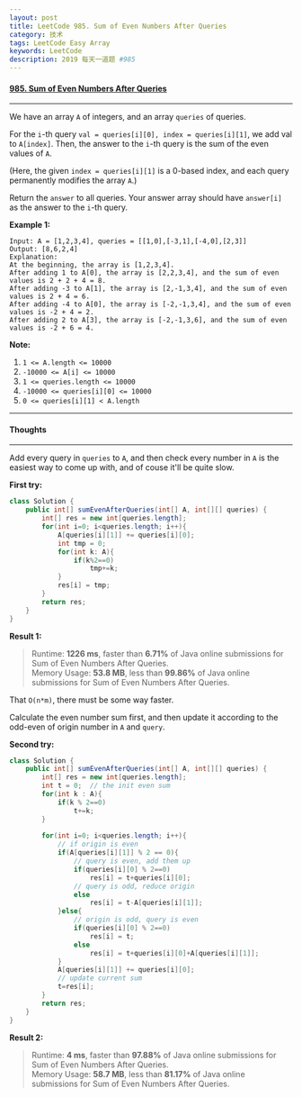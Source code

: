```yaml
---
layout: post
title: LeetCode 985. Sum of Even Numbers After Queries
category: 技术
tags: LeetCode Easy Array
keywords: LeetCode
description: 2019 每天一道题 #985
---
```


#### [985. Sum of Even Numbers After Queries](https://leetcode.com/problems/sum-of-even-numbers-after-queries/)
---
We have an array `A` of integers, and an array `queries` of queries.

For the `i`-th query `val = queries[i][0], index = queries[i][1]`, we add val to `A[index]`.  Then, the answer to the `i`-th query is the sum of the even values of `A`.

(Here, the given `index = queries[i][1]` is a 0-based index, and each query permanently modifies the array `A`.)

Return the `answer` to all queries.  Your answer array should have `answer[i]` as the answer to the `i`-th query.

 
**Example 1:**
```
Input: A = [1,2,3,4], queries = [[1,0],[-3,1],[-4,0],[2,3]]
Output: [8,6,2,4]
Explanation: 
At the beginning, the array is [1,2,3,4].
After adding 1 to A[0], the array is [2,2,3,4], and the sum of even values is 2 + 2 + 4 = 8.
After adding -3 to A[1], the array is [2,-1,3,4], and the sum of even values is 2 + 4 = 6.
After adding -4 to A[0], the array is [-2,-1,3,4], and the sum of even values is -2 + 4 = 2.
After adding 2 to A[3], the array is [-2,-1,3,6], and the sum of even values is -2 + 6 = 4.
``` 

**Note:**

1. `1 <= A.length <= 10000`
1. `-10000 <= A[i] <= 10000`
1. `1 <= queries.length <= 10000`
1. `-10000 <= queries[i][0] <= 10000`
1. `0 <= queries[i][1] < A.length`

---
#### Thoughts
---
Add every query in `queries` to `A`, and then check every number in `A` is the easiest way to come up with, and of couse it'll be quite slow.

**First try:**
```Java
class Solution {
    public int[] sumEvenAfterQueries(int[] A, int[][] queries) {
        int[] res = new int[queries.length];
        for(int i=0; i<queries.length; i++){
            A[queries[i][1]] += queries[i][0];
            int tmp = 0;
            for(int k: A){
                if(k%2==0)
                    tmp+=k;
            }
            res[i] = tmp;
        }
        return res;
    }
}
```

**Result 1:**
> Runtime: **1226 ms**, faster than **6.71%** of Java online submissions for Sum of Even Numbers After Queries.   
Memory Usage: **53.8 MB**, less than **99.86%** of Java online submissions for Sum of Even Numbers After Queries.

That `O(n*m)`, there must be some way faster.

Calculate the even number sum first, and then update it according to the odd-even of origin number in `A` and `query`.

**Second try:**
```Java
class Solution {
    public int[] sumEvenAfterQueries(int[] A, int[][] queries) {
        int[] res = new int[queries.length];
        int t = 0;  // the init even sum
        for(int k : A){
            if(k % 2==0)
                t+=k;
        }
        
        for(int i=0; i<queries.length; i++){
            // if origin is even
            if(A[queries[i][1]] % 2 == 0){
                // query is even, add them up
                if(queries[i][0] % 2==0)
                    res[i] = t+queries[i][0];
                // query is odd, reduce origin
                else
                    res[i] = t-A[queries[i][1]];
            }else{
                // origin is odd, query is even
                if(queries[i][0] % 2==0)
                    res[i] = t;
                else
                    res[i] = t+queries[i][0]+A[queries[i][1]];
            }
            A[queries[i][1]] += queries[i][0];
            // update current sum
            t=res[i];
        }
        return res;
    }
}
```

**Result 2:**
> Runtime: **4 ms**, faster than **97.88%** of Java online submissions for Sum of Even Numbers After Queries.  
Memory Usage: **58.7 MB**, less than **81.17%** of Java online submissions for Sum of Even Numbers After Queries.
